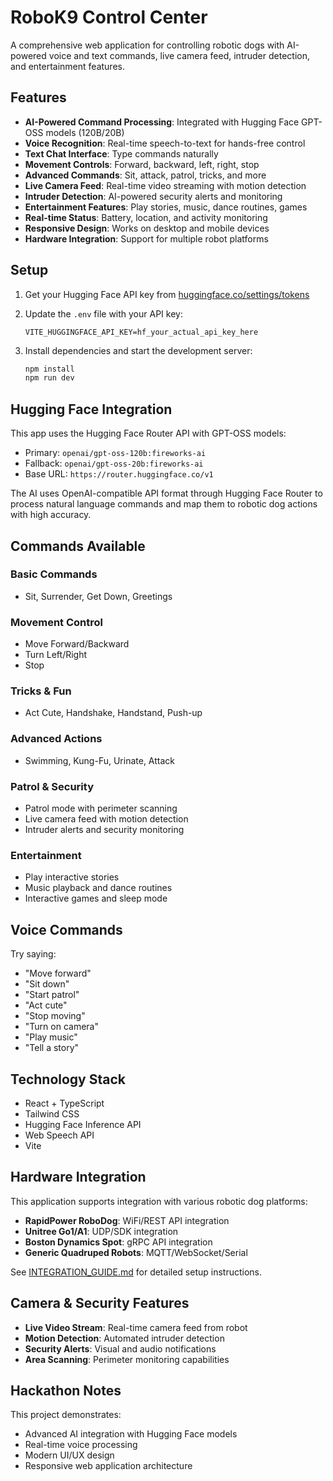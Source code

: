 # RoboK9 Control Center

A comprehensive web application for controlling robotic dogs with AI-powered voice and text commands, live camera feed, intruder detection, and entertainment features.

## Features

- **AI-Powered Command Processing**: Integrated with Hugging Face GPT-OSS models (120B/20B)
- **Voice Recognition**: Real-time speech-to-text for hands-free control
- **Text Chat Interface**: Type commands naturally
- **Movement Controls**: Forward, backward, left, right, stop
- **Advanced Commands**: Sit, attack, patrol, tricks, and more
- **Live Camera Feed**: Real-time video streaming with motion detection
- **Intruder Detection**: AI-powered security alerts and monitoring
- **Entertainment Features**: Play stories, music, dance routines, games
- **Real-time Status**: Battery, location, and activity monitoring
- **Responsive Design**: Works on desktop and mobile devices
- **Hardware Integration**: Support for multiple robot platforms

## Setup

1. Get your Hugging Face API key from [huggingface.co/settings/tokens](https://huggingface.co/settings/tokens)

2. Update the `.env` file with your API key:
   ```
   VITE_HUGGINGFACE_API_KEY=hf_your_actual_api_key_here
   ```

3. Install dependencies and start the development server:
   ```bash
   npm install
   npm run dev
   ```

## Hugging Face Integration

This app uses the Hugging Face Router API with GPT-OSS models:
- Primary: `openai/gpt-oss-120b:fireworks-ai`
- Fallback: `openai/gpt-oss-20b:fireworks-ai`
- Base URL: `https://router.huggingface.co/v1`

The AI uses OpenAI-compatible API format through Hugging Face Router to process natural language commands and map them to robotic dog actions with high accuracy.

## Commands Available

### Basic Commands
- Sit, Surrender, Get Down, Greetings

### Movement Control
- Move Forward/Backward
- Turn Left/Right
- Stop

### Tricks & Fun
- Act Cute, Handshake, Handstand, Push-up

### Advanced Actions
- Swimming, Kung-Fu, Urinate, Attack

### Patrol & Security
- Patrol mode with perimeter scanning
- Live camera feed with motion detection
- Intruder alerts and security monitoring

### Entertainment
- Play interactive stories
- Music playback and dance routines
- Interactive games and sleep mode

## Voice Commands

Try saying:
- "Move forward"
- "Sit down"
- "Start patrol"
- "Act cute"
- "Stop moving"
- "Turn on camera"
- "Play music"
- "Tell a story"

## Technology Stack

- React + TypeScript
- Tailwind CSS
- Hugging Face Inference API
- Web Speech API
- Vite

## Hardware Integration

This application supports integration with various robotic dog platforms:

- **RapidPower RoboDog**: WiFi/REST API integration
- **Unitree Go1/A1**: UDP/SDK integration  
- **Boston Dynamics Spot**: gRPC API integration
- **Generic Quadruped Robots**: MQTT/WebSocket/Serial

See [INTEGRATION_GUIDE.md](./INTEGRATION_GUIDE.md) for detailed setup instructions.

## Camera & Security Features

- **Live Video Stream**: Real-time camera feed from robot
- **Motion Detection**: Automated intruder detection
- **Security Alerts**: Visual and audio notifications
- **Area Scanning**: Perimeter monitoring capabilities

## Hackathon Notes

This project demonstrates:
- Advanced AI integration with Hugging Face models
- Real-time voice processing
- Modern UI/UX design
- Responsive web application architecture